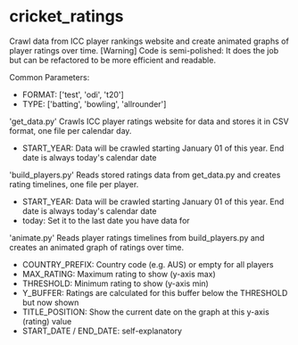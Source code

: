 # cricket_ratings
Crawl data from ICC player rankings website and create animated graphs of player ratings over time.
[Warning] Code is semi-polished: It does the job but can be refactored to be more efficient and readable.

Common Parameters:
+ FORMAT: ['test', 'odi', 't20']
+ TYPE: ['batting', 'bowling', 'allrounder']

'get_data.py'
Crawls ICC player ratings website for data and stores it in CSV format, one file per calendar day.
+ START_YEAR: Data will be crawled starting January 01 of this year. End date is always today's calendar date

'build_players.py'
Reads stored ratings data from get_data.py and creates rating timelines, one file per player.
+ START_YEAR: Data will be crawled starting January 01 of this year. End date is always today's calendar date
+ today: Set it to the last date you have data for

'animate.py'
Reads player ratings timelines from build_players.py and creates an animated graph of ratings over time.
+ COUNTRY_PREFIX: Country code (e.g. AUS) or empty for all players
+ MAX_RATING: Maximum rating to show (y-axis max)
+ THRESHOLD: Minimum rating to show (y-axis min)
+ Y_BUFFER: Ratings are calculated for this buffer below the THRESHOLD but now shown
+ TITLE_POSITION: Show the current date on the graph at this y-axis (rating) value
+ START_DATE / END_DATE: self-explanatory
